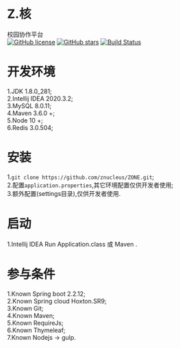 # Z.核
校园协作平台  
[![GitHub license](https://img.shields.io/badge/license-MIT-blue.svg)](https://raw.githubusercontent.com/zbeboy/ZONE/master/LICENSE) 
[![GitHub stars](https://img.shields.io/github/stars/zbeboy/ZONE.svg)](https://github.com/zbeboy/ZONE/stargazers) 
[![Build Status](https://travis-ci.org/zbeboy/ZONE.svg?branch=master)](https://travis-ci.org/zbeboy/ZONE)
# 开发环境
1.JDK 1.8.0_281;  
2.Intellij IDEA 2020.3.2;  
3.MySQL 8.0.11;  
4.Maven 3.6.0 +;  
5.Node 10 +;  
6.Redis 3.0.504;  
# 安装
1.`git clone https://github.com/znucleus/ZONE.git`;  
2.配置`application.properties`,其它环境配置仅供开发者使用;  
3.额外配置(settings目录),仅供开发者使用.
# 启动
1.Intellij IDEA Run Application.class 或 Maven .  
# 参与条件
1.Known Spring boot 2.2.12;  
2.Known Spring cloud Hoxton.SR9;  
3.Known Git;  
4.Known Maven;  
5.Known RequireJs;  
6.Known Thymeleaf;  
7.Known Nodejs -> gulp.
